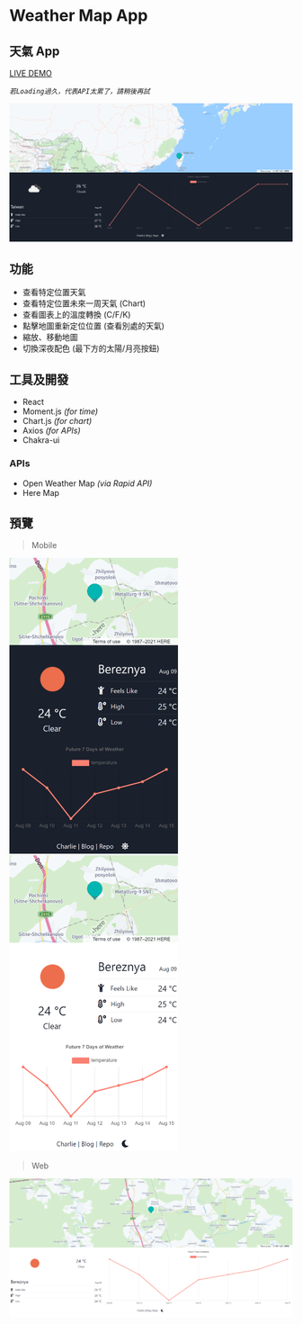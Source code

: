 # Weather Map App

## 天氣 App

[LIVE DEMO](https://wlcharlie.github.io/weather-map-app/)

_`若Loading過久，代表API太累了，請稍後再試`_

<img src="./public/05.png" width="600">

## 功能

- 查看特定位置天氣
- 查看特定位置未來一周天氣 (Chart)
- 查看圖表上的溫度轉換 (C/F/K)
- 點擊地圖重新定位位置 (查看別處的天氣)
- 縮放、移動地圖
- 切換深夜配色 (最下方的太陽/月亮按鈕)

## 工具及開發

- React
- Moment.js _(for time)_
- Chart.js _(for chart)_
- Axios _(for APIs)_
- Chakra-ui

### APIs

- Open Weather Map _(via Rapid API)_
- Here Map

## 預覽

> Mobile

<img src="./public/03.png" width="300">
<img src="./public/02.png" width="300">

> Web

<img src="./public/01.png" width="600">
